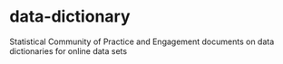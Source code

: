 data-dictionary
===============

Statistical Community of Practice and Engagement documents on data dictionaries for online data sets
